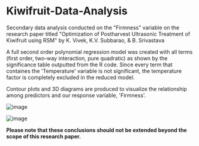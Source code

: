 # Kiwifruit-Data-Analysis
Secondary data analysis conducted on the "Firmness" variable on the research paper titled "Optimization of Postharvest Ultrasonic Treatment of Kiwifruit using RSM" by K. Vivek, K.V. Subbarao, &amp; B. Srivastava

A full second order polynomial regression model was created with all terms (first order, two-way interaction, pure quadratic) as shown by the
significance table outputted from the R code. Since every term that containes the 'Temperature' variable is not
significant, the temperature factor is completely excluded in the reduced model.

Contour plots and 3D diagrams are produced to visualize the relationship among predictors and our response variable, 'Firmness'.

![image](https://github.com/ankith-py/Kiwifruit-Data-Analysis/assets/87325426/4fb3402f-0ac7-4fc6-8cdc-7beae7157f19)

![image](https://github.com/ankith-py/Kiwifruit-Data-Analysis/assets/87325426/fd4d8788-a3a9-4c73-9365-af24e04bddd5)

**Please note that these conclusions should not be extended beyond the scope of this research paper.**
